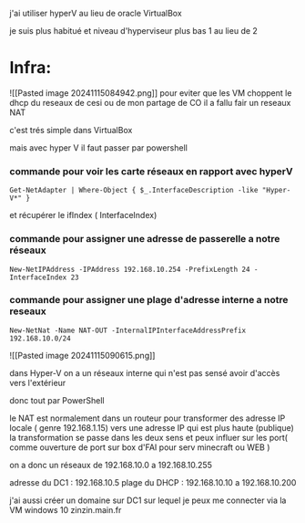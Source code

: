
j'ai utiliser hyperV au lieu de oracle VirtualBox

je suis plus habitué et niveau d'hyperviseur plus bas 1 au lieu de 2



# Infra:


![[Pasted image 20241115084942.png]]
pour eviter que les VM choppent le dhcp du reseaux de cesi ou de mon partage de CO il a fallu fair un reseaux NAT

c'est trés simple dans VirtualBox

mais avec hyper V il faut passer par powershell


###  commande pour voir les carte réseaux en rapport avec hyperV
	Get-NetAdapter | Where-Object { $_.InterfaceDescription -like "Hyper-V*" }
et récupérer le ifIndex ( InterfaceIndex)


###  commande pour assigner une adresse de passerelle a notre réseaux
	New-NetIPAddress -IPAddress 192.168.10.254 -PrefixLength 24 -InterfaceIndex 23
	
###  commande pour assigner une plage d'adresse interne a notre reseaux
	New-NetNat -Name NAT-OUT -InternalIPInterfaceAddressPrefix 192.168.10.0/24


![[Pasted image 20241115090615.png]]


dans Hyper-V on a un réseaux interne qui n'est pas sensé avoir d'accès vers l'extérieur

donc tout par PowerShell

le NAT est normalement dans un routeur pour transformer des adresse IP locale ( genre 192.168.1.15)
vers une adresse IP qui est plus haute (publique)
la transformation se passe dans les deux sens et peux influer sur les port( comme ouverture de port sur box d'FAI pour serv minecraft ou WEB )


on a donc un réseaux de 192.168.10.0 a 192.168.10.255


adresse du DC1 : 192.168.10.5
	plage du DHCP : 192.168.10.10 a 192.168.10.200



j'ai aussi créer un domaine sur DC1 sur lequel je peux me connecter via la VM windows 10
		zinzin.main.fr



